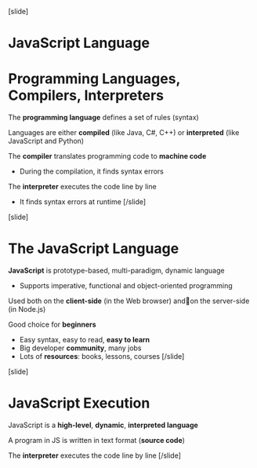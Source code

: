 [slide]
# JavaScript Language
# Programming Languages, Compilers, Interpreters
The **programming language** defines a set of rules (syntax)

Languages are either **compiled** (like Java, C#, C++) or **interpreted** (like JavaScript and Python)

The **compiler** translates programming code to **machine code**

* During the compilation, it finds syntax errors

The **interpreter** executes the code line by line

* It finds syntax errors at runtime
[/slide]

[slide]
# The JavaScript Language
**JavaScript** is prototype-based, multi-paradigm, dynamic language

* Supports imperative, functional and object-oriented programming

Used both on the **client-side** (in the Web browser) andon the server-side (in Node.js)

Good choice for **beginners**

* Easy syntax, easy to read, **easy to learn**
* Big developer **community**, many jobs
* Lots of **resources**: books, lessons, courses
[/slide]

[slide]
# JavaScript Execution
JavaScript is a **high-level**, **dynamic**, **interpreted language**

A program in JS is written in text format (**source code**)

The **interpreter** executes the code line by line
[/slide]